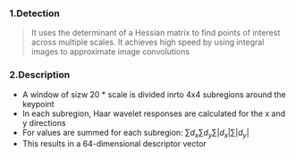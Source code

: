 ### 1.Detection

> It uses the determinant of a Hessian matrix to find points of interest across multiple scales. It achieves high speed by using integral images to approximate image convolutions

### 2.Description

* A window of sizw 20 * scale is divided inrto 4x4 subregions around the keypoint
* In each subregion, Haar wavelet responses are calculated for the x and y directions
* For values are summed for each subregion: $\sum d_x \sum d_y \sum |d_x| \sum |d_y|$
* This results in a 64-dimensional descriptor vector
